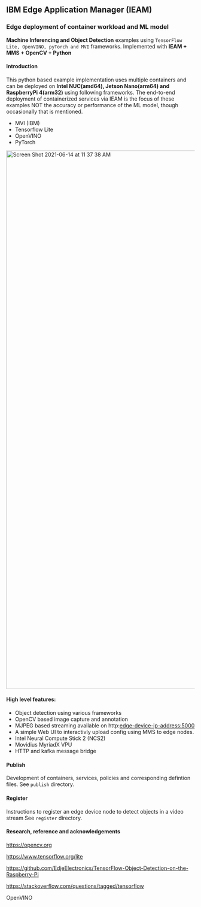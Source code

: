 ## IBM Edge Application Manager (IEAM)
### Edge deployment of container workload and ML model

**Machine Inferencing and Object Detection** examples using `TensorFlow Lite, OpenVINO, pyTorch and MVI` frameworks. Implemented with **IEAM + MMS + OpenCV + Python**

#### Introduction

This python based example implementation uses multiple containers and can be deployed on **Intel NUC(amd64), Jetson Nano(arm64) and RaspberryPi 4(arm32)** using following frameworks. The end-to-end deployment of containerized services via IEAM is the focus of these examples NOT the accuracy or performance of the ML model, though occasionally that is mentioned.

- MVI (IBM)
- Tensorflow Lite 
- OpenVINO
- PyTorch 

<img width="1439" alt="Screen Shot 2021-06-14 at 11 37 38 AM" src="https://user-images.githubusercontent.com/49573998/121942318-330db900-cd05-11eb-83c2-2b713b097ae9.png">

#### High level features:
- Object detection using various frameworks 
- OpenCV based image capture and annotation
- MJPEG based streaming available on http:<edge-device-ip-address:5000> 
- A simple Web UI to interactivly upload config using MMS to edge nodes.
- Intel Neural Compute Stick 2 (NCS2)
- Movidius MyriadX VPU
- HTTP and kafka message bridge

#### Publish
Development of containers, services, policies and corresponding defintion files.
See `publish` directory.

#### Register
Instructions to register an edge device node to detect objects in a video stream
See `register` directory.

#### Research, reference and acknowledgements

  https://opencv.org
  
  https://www.tensorflow.org/lite
  
  https://github.com/EdjeElectronics/TensorFlow-Object-Detection-on-the-Raspberry-Pi
  
  https://stackoverflow.com/questions/tagged/tensorflow
  
  OpenVINO
    
